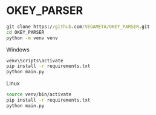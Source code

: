 # OKEY_PARSER

```cmd
git clone https://github.com/VEGAMETA/OKEY_PARSER.git
cd OKEY_PARSER
python -m venv venv
```

Windows

```cmd
venv\Scripts\activate
pip install -r requirements.txt
python main.py
```

Linux

```bash
source venv/bin/activate
pip install -r requirements.txt
python main.py
```

